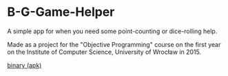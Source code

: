 # B-G-Game-Helper

A simple app for when you need some point-counting or dice-rolling help.

Made as a project for the "Objective Programming" course on the first year on the Institute of Computer Science, University of Wrocław in 2015.

[binary (apk)](https://github.com/CheessieStew/B-G-Game-Helper/raw/master/BC_Games_Helper_1_0.apk)
